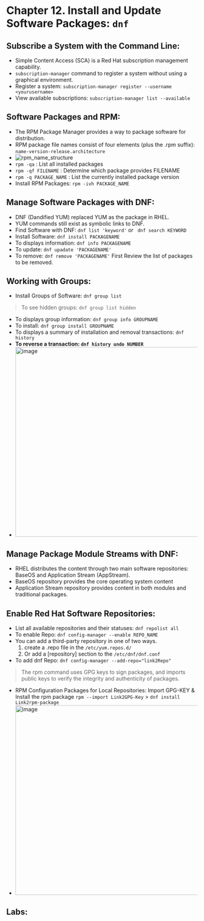 # Chapter 12. Install and Update Software Packages: `dnf`

## Subscribe a System with the Command Line:
- Simple Content Access (SCA) is a Red Hat subscription management capability.
- `subscription-manager` command to register a system without using a graphical environment.
- Register a system: `subscription-manager register --username <yourusername>`
- View available subscriptions: `subscription-manager list --available`

## Software Packages and RPM:
- The RPM Package Manager provides a way to package software for distribution.
- RPM package file names consist of four elements (plus the .rpm suffix): `name-version-release.architecture`
- ![rpm_name_structure](https://github.com/cybersome/Linux-octo/assets/40174034/d7fd28f4-74e8-49d7-bbfa-b55c4863389b)
- `rpm -qa` : List all installed packages
- `rpm -qf FILENAME` : Determine which package provides FILENAME
- `rpm -q PACKAGE_NAME` : List the currently installed package version
- Install RPM Packages: `rpm -ivh PACKAGE_NAME`


## Manage Software Packages with DNF:
- DNF (Dandified YUM) replaced YUM as the package in RHEL.
- YUM commands still exist as symbolic links to DNF.
- Find Software with DNF: `dnf list 'keyword'` or ` dnf search KEYWORD`
- Install Software: `dnf install PACKAGENAME`
- To displays information: `dnf info PACKAGENAME`
- To update: `dnf upadate 'PACKAGENAME'`
- To remove: `dnf remove 'PACKAGENAME'` First Review the list of packages to be removed.

## Working with Groups:
- Install Groups of Software: `dnf group list`
> To see hidden groups: `dnf group list hidden`
- To displays group information: `dnf group info GROUPNAME`
- To install: `dnf group install GROUPNAME`
- To displays a summary of installation and removal transactions: `dnf history`
- **To reverse a transaction: `dnf history undo NUMBER`**
- <img width="500" alt="image" src="https://github.com/cybersome/Linux-octo/assets/40174034/0f6a5ac3-49eb-4e9e-b42b-3a1bb8a7e5f9">

## Manage Package Module Streams with DNF:
- RHEL distributes the content through two main software repositories: BaseOS and Application Stream (AppStream).
- BaseOS repository provides the core operating system content
- Application Stream repository provides content in both modules and traditional packages.


## Enable Red Hat Software Repositories:
- List all available repositories and their statuses: `dnf repolist all`
- To enable Repo: `dnf config-manager --enable REPO_NAME`
- You can add a third-party repository in one of two ways.
  1. create a .repo file in the `/etc/yum.repos.d/`
  2. Or add a [repository] section to the `/etc/dnf/dnf.conf`
- To add dnf Repo: `dnf config-manager --add-repo="link2Repo"`
> The rpm command uses GPG keys to sign packages, and imports public keys to verify the integrity and authenticity of packages.
- RPM Configuration Packages for Local Repositories: Import GPG-KEY & Install the rpm package `rpm --import Link2GPG-Key` > `dnf install Link2rpm-package`
- <img width="500" alt="image" src="https://github.com/cybersome/Linux-octo/assets/40174034/c1d00c92-5989-4425-af4c-0820d7d46bef">


## Labs:





